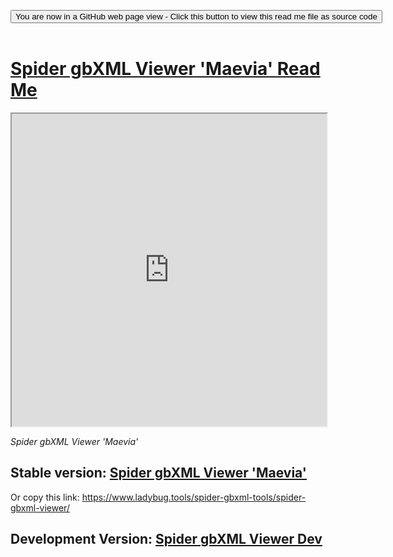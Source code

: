 
<span style=display:none; >[You are now in a GitHub source code view - click this link to view Read Me file as a web page]( https://www.ladybug.tools/spider-gbxml-tools/#spider-gbxml-viewer/README.md "View file as a web page." ) </span>

<div><input type=button onclick="window.location.href='https://github.com/ladybug-tools/spider-gbxml-tools/tree/master/spider-gbxml-viewer/'";
value='You are now in a GitHub web page view - Click this button to view this read me file as source code' ></div>

<br>

# [Spider gbXML Viewer 'Maevia' Read Me]( #spider-gbxml-viewer/README.md )


<iframe src=https://www.ladybug.tools/spider-gbxml-tools/spider-gbxml-viewer/dev/index.html width=100% height=500px >Iframes are do not render in GitHub source code views</iframe>
<div style=display:none; >
<img src=https://www.ladybug.tools/spider-gbxml-tools/images/sgv-0-17-02.png >
</div>

_Spider gbXML Viewer 'Maevia'_



## Stable version: [Spider gbXML Viewer 'Maevia' ]( https://www.ladybug.tools/spider-gbxml-tools/spider-gbxml-viewer/ "Click me to run the stable app" )

Or copy this link: https://www.ladybug.tools/spider-gbxml-tools/spider-gbxml-viewer/


## Development Version: [Spider gbXML Viewer Dev ]( https://www.ladybug.tools/spider-gbxml-tools/spider-gbxml-viewer/dev/ "Click me to run the latest app" )
